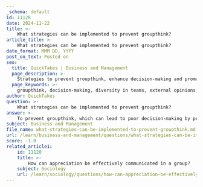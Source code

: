 ```yaml
---
_schema: default
id: 11128
date: 2024-11-22
title: >-
    What strategies can be implemented to prevent groupthink?
article_title: >-
    What strategies can be implemented to prevent groupthink?
date_format: MMM DD, YYYY
post_on_text: Posted on
seo:
  title: QuickTakes | Business and Management
  page_description: >-
    Strategies to prevent groupthink, enhance decision-making and promote critical evaluation in teams.
  page_keywords: >-
    groupthink, decision-making, diversity in teams, external opinions, devil's advocate, safe environment, anonymous feedback, team debate, decision-making processes, training, awareness, independent evaluation
author: QuickTakes
question: >-
    What strategies can be implemented to prevent groupthink?
answer: >-
    To prevent groupthink, which can lead to poor decision-making by prioritizing consensus over critical evaluation, several effective strategies can be implemented:\n\n1. **Encourage Diversity in Teams**: Form teams with members from diverse backgrounds, experiences, and perspectives. This diversity can foster a broader range of ideas and reduce the likelihood of conforming to a single viewpoint.\n\n2. **Invite External Opinions**: Bringing in outside perspectives can challenge the group's assumptions and stimulate critical thinking. This can be achieved by inviting stakeholders or experts who can provide alternative viewpoints.\n\n3. **Establish a Devil's Advocate Role**: Assign someone the role of a devil's advocate to intentionally challenge ideas and assumptions. This practice encourages critical evaluation and helps to surface dissenting opinions.\n\n4. **Create a Safe Environment for Discussion**: Teams that feel psychologically safe are more likely to express their thoughts and concerns without fear of judgment. Encourage open dialogue and reassure team members that all opinions are valued.\n\n5. **Utilize Anonymous Feedback**: Implementing anonymous feedback mechanisms can help team members voice their true opinions without the fear of backlash. This can lead to more honest insights and reduce pressure to conform.\n\n6. **Split the Team for Debate**: Divide the team into smaller groups to argue for and against a particular decision. This approach can help uncover potential flaws in proposed plans and encourage critical thinking.\n\n7. **Regularly Review Decision-Making Processes**: Establish a process for checking the fundamental assumptions behind important decisions. Regularly evaluate the decision-making process and the risks involved to ensure thorough consideration of all options.\n\n8. **Training and Awareness**: Provide training on group dynamics, decision-making biases, and the dangers of groupthink. Raising awareness among team members can equip them with the tools to recognize and combat groupthink.\n\n9. **Keep Group Structure Organic**: Avoid rigid group structures that may stifle creativity. Encourage flexibility in team composition and dynamics to promote a more organic flow of ideas.\n\n10. **Allow for Independent Evaluation**: Make time for team members to evaluate ideas independently before group discussions. This can help ensure that individual thoughts are considered before group consensus is sought.\n\nBy implementing these strategies, teams can enhance their decision-making processes, promote creativity and innovation, and mitigate the risks associated with groupthink.
subject: Business and Management
file_name: what-strategies-can-be-implemented-to-prevent-groupthink.md
url: /learn/business-and-management/questions/what-strategies-can-be-implemented-to-prevent-groupthink
score: -1.0
related_article1:
    id: 11120
    title: >-
        How can appreciation be effectively communicated in a group?
    subject: Sociology
    url: /learn/sociology/questions/how-can-appreciation-be-effectively-communicated-in-a-group
---
```


&nbsp;